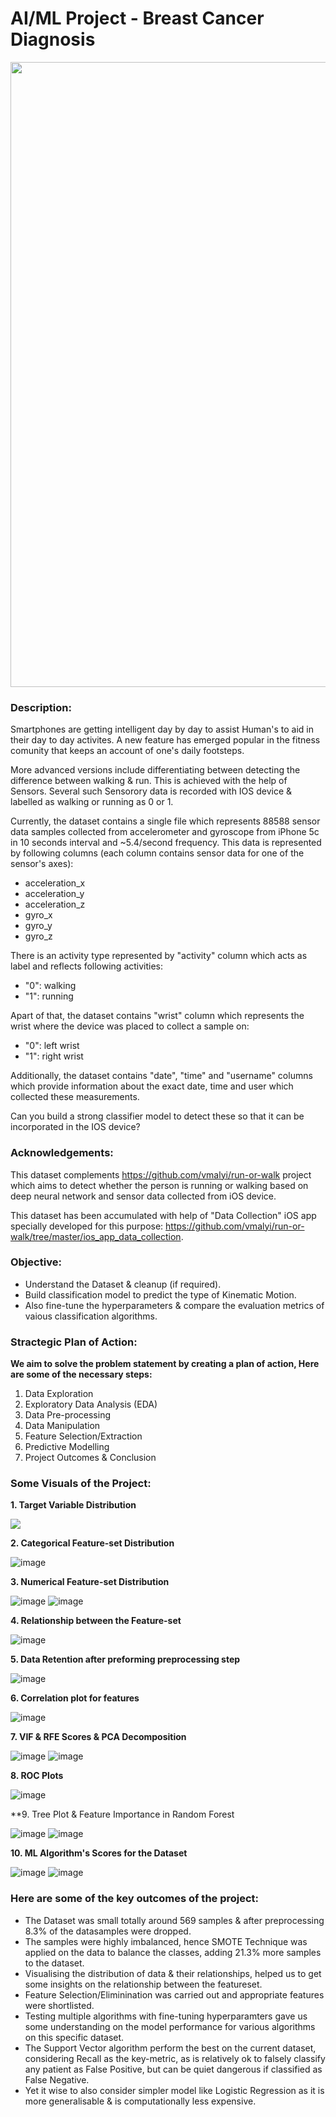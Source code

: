 # AI/ML Project - Breast Cancer Diagnosis

<p align="center"><img src="https://user-images.githubusercontent.com/54996245/144494628-74d4abb9-9f26-4c12-b499-f6fa79a56864.jpg" style="width: 1000px;"/></p>

### Description:

Smartphones are getting intelligent day by day to assist Human's to aid in their day to day activites. A new feature has emerged popular in the fitness comunity that keeps an account of one's daily footsteps. 

More advanced versions include differentiating between detecting the difference between walking & run. This is achieved with the help of Sensors. Several such Sensorory data is recorded with IOS device & labelled as walking or running as 0 or 1. 

Currently, the dataset contains a single file which represents 88588 sensor data samples collected from accelerometer and gyroscope from iPhone 5c in 10 seconds interval and ~5.4/second frequency. This data is represented by following columns (each column contains sensor data for one of the sensor's axes):

* acceleration_x
* acceleration_y
* acceleration_z
* gyro_x
* gyro_y
* gyro_z

There is an activity type represented by "activity" column which acts as label and reflects following activities:
* "0": walking
* "1": running

Apart of that, the dataset contains "wrist" column which represents the wrist where the device was placed to collect a sample on:
* "0": left wrist
* "1": right wrist

Additionally, the dataset contains "date", "time" and "username" columns which provide information about the exact date, time and user which collected these measurements.

Can you build a strong classifier model to detect these so that it can be incorporated in the IOS device?

### Acknowledgements:
This dataset complements https://github.com/vmalyi/run-or-walk project which aims to detect whether the person is running or walking based on deep neural network and sensor data collected from iOS device.

This dataset has been accumulated with help of "Data Collection" iOS app specially developed for this purpose: https://github.com/vmalyi/run-or-walk/tree/master/ios_app_data_collection.

### Objective:
- Understand the Dataset & cleanup (if required).
- Build classification model to predict the type of Kinematic Motion.
- Also fine-tune the hyperparameters & compare the evaluation metrics of vaious classification algorithms.

### Stractegic Plan of Action:
**We aim to solve the problem statement by creating a plan of action, Here are some of the necessary steps:**
1. Data Exploration
2. Exploratory Data Analysis (EDA)
3. Data Pre-processing
4. Data Manipulation
5. Feature Selection/Extraction
6. Predictive Modelling
7. Project Outcomes & Conclusion

### Some Visuals of the Project:

**1. Target Variable Distribution**
  
<p align="left"><img src="https://user-images.githubusercontent.com/54996245/144722371-0980896b-554a-4bdb-98d7-310461066928.png" /></p>

**2. Categorical Feature-set Distribution**

![image](https://user-images.githubusercontent.com/54996245/144722377-ad089451-3988-4482-8bc0-8c1a1bba2f3d.png)

**3. Numerical Feature-set Distribution**

![image](https://user-images.githubusercontent.com/54996245/144722411-af1fdabc-a9fc-45bc-9aa3-61cddd642bbf.png)
![image](https://user-images.githubusercontent.com/54996245/144722415-e09f9c8a-d46c-4c3e-a2c4-f61807c59a4f.png)

**4. Relationship between the Feature-set**

![image](https://user-images.githubusercontent.com/54996245/144722420-7a5aee36-dc35-4e5d-891c-c7ac09749152.png)

**5. Data Retention after preforming preprocessing step**

![image](https://user-images.githubusercontent.com/54996245/144722429-6c303087-051e-4a2e-a612-b8a8c5009784.png)

**6. Correlation plot for features**

![image](https://user-images.githubusercontent.com/54996245/144722435-51ca59ea-08db-45f0-8c55-d5b7893b8ea2.png)

**7. VIF & RFE Scores & PCA Decomposition**
  
![image](https://user-images.githubusercontent.com/54996245/144495198-230994ed-c7c8-4843-9c7a-f77f2e7f374c.png)
![image](https://user-images.githubusercontent.com/54996245/144722448-cae84032-9e51-430b-bddf-560252b7ddee.png)
<!--![image](https://user-images.githubusercontent.com/54996245/144495291-7eb061b9-e3a7-42e5-873f-cb942a36bdd9.png)-->

**8. ROC Plots**

![image](https://user-images.githubusercontent.com/54996245/144722468-8c811595-f9ca-46e0-bde3-ad20d4048ac4.png)

**9. Tree Plot & Feature Importance in Random Forest
  
![image](https://user-images.githubusercontent.com/54996245/144722471-ed5c0470-0d10-4825-8e75-31b0d47bda7c.png)
![image](https://user-images.githubusercontent.com/54996245/144722478-f6b936ff-8992-4e46-a8b0-3ee75a245b8a.png)


**10. ML Algorithm's Scores for the Dataset**
  
![image](https://user-images.githubusercontent.com/54996245/144495382-21862d14-a6cb-4b90-a32f-2a0d29b78c1c.png)
![image](https://user-images.githubusercontent.com/54996245/144495393-16c7bee4-7cc3-4b8b-a48f-9ee25a9635c2.png)

  
### Here are some of the key outcomes of the project:
- The Dataset was small totally around 569 samples & after preprocessing 8.3% of the datasamples were dropped. 
- The samples were highly imbalanced, hence SMOTE Technique was applied on the data to  balance the classes, adding 21.3% more samples to the dataset.
- Visualising the distribution of data & their relationships, helped us to get some insights on the relationship between the featureset.
- Feature Selection/Eliminination was carried out and appropriate features were shortlisted.
- Testing multiple algorithms with fine-tuning hyperparamters gave us some understanding on the model performance for various algorithms on this specific dataset.
- The Support Vector algorithm perform the best on the current dataset, considering Recall as the key-metric, as is relatively ok to falsely classify any patient as False Positive, but can be quiet dangerous if classified as False Negative.
- Yet it wise to also consider simpler model like Logistic Regression as it is more generalisable & is computationally less expensive.

